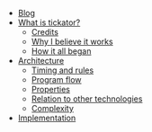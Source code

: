 <ul class="nav nav-stacked">
    <li><a href="/" class="{% if page.url == '/' %}currrent-page{% endif %}">Blog</a></li>
    <li><a href="/articles/what-is-tickator" class="{% if page.url == '/articles/what-is-tickator' %}currrent-page{% endif %}">What is tickator?</a>
      <ul class="nav nav-stacked second-level">
        <li><a href="/articles/credits" class="{% if page.url == '/articles/credits' %}currrent-page{% endif %}">Credits</a></li>
        <li><a href="/articles/why-i-believe-it-works" class="{% if page.url == '/articles/why-i-believe-it-works' %}currrent-page{% endif %}">Why I believe it works</a></li>
        <li><a href="/articles/how-it-began" class="{% if page.url == '/articles/how-it-began' %}currrent-page{% endif %}">How it all began</a></li>
      </ul>
    </li>
    <li><a href="/articles/architecture" class="{% if page.url == '/articles/architecture' %}currrent-page{% endif %}">Architecture</a>
      <ul class="nav nav-stacked second-level">
        <li><a href="/articles/timing-and-rules" class="{% if page.url == '/articles/timing-and-rules' %}currrent-page{% endif %}">Timing and rules</a></li>
        <li><a href="/articles/program-flow" class="{% if page.url == '/articles/program-flow' %}currrent-page{% endif %}">Program flow</a></li>
        <li><a href="/articles/properties" class="{% if page.url == '/articles/properties' %}currrent-page{% endif %}">Properties</a></li>
        <li><a href="/articles/relation-to-other-technologies" class="{% if page.url == '/articles/relation-to-other-technologies' %}currrent-page{% endif %}">Relation to other technologies</a></li>
        <li><a href="/articles/complexity" class="{% if page.url == '/articles/complexity' %}currrent-page{% endif %}">Complexity</a></li>
      </ul>
    </li>
    <li><a href="/articles/implementation" class="{% if page.url == '/articles/implementation' %}currrent-page{% endif %}">Implementation</a></li>
</ul>
